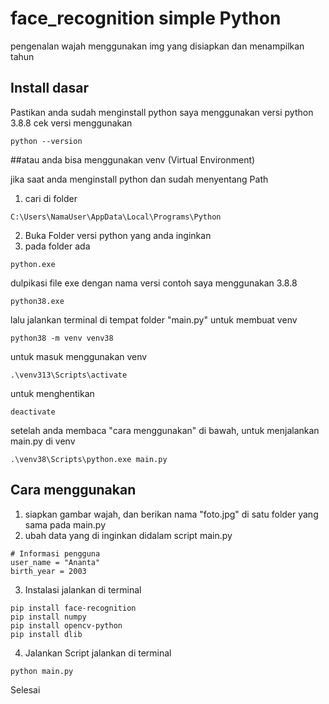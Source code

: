 # face_recognition simple Python
pengenalan wajah menggunakan img yang disiapkan dan menampilkan tahun

## Install dasar
Pastikan anda sudah menginstall python
saya menggunakan versi python 3.8.8
cek versi menggunakan
```
python --version
```

##atau anda bisa menggunakan venv (Virtual Environment)

jika saat anda menginstall python dan sudah menyentang Path
1. cari di folder 
```
C:\Users\NamaUser\AppData\Local\Programs\Python
```
2. Buka Folder versi python yang anda inginkan
3. pada folder ada
```
python.exe
```
dulpikasi file exe dengan nama versi contoh saya menggunakan 3.8.8

```
python38.exe
```

lalu jalankan terminal di tempat folder "main.py"
untuk membuat venv
```
python38 -m venv venv38
```

untuk masuk menggunakan venv
```
.\venv313\Scripts\activate
```
untuk menghentikan
```
deactivate
```

setelah anda membaca "cara menggunakan" di bawah, untuk menjalankan main.py di venv
```
.\venv38\Scripts\python.exe main.py
```

## Cara menggunakan
1. siapkan gambar wajah, dan berikan nama "foto.jpg" di satu folder yang sama pada main.py
2. ubah data yang di inginkan didalam script main.py
```
# Informasi pengguna
user_name = "Ananta"
birth_year = 2003
```

3. Instalasi
jalankan di terminal
```
pip install face-recognition
pip install numpy
pip install opencv-python
pip install dlib
```

4. Jalankan Script
jalankan di terminal
```
python main.py
```
Selesai
